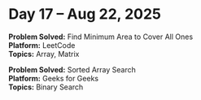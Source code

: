 # Day 17 – Aug 22, 2025

**Problem Solved:** Find Minimum Area to Cover All Ones                             
**Platform:** LeetCode                    
**Topics:** Array, Matrix             


**Problem Solved:** Sorted Array Search                          
**Platform:** Geeks for Geeks                                       
**Topics:** Binary Search
